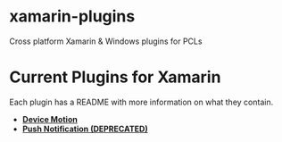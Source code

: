 xamarin-plugins
===============

Cross platform Xamarin & Windows plugins for PCLs

# Current Plugins for Xamarin

Each plugin has a README with more information on what they contain.
* **[Device Motion](https://github.com/rdelrosario/xamarin-plugins/tree/master/DeviceMotion)**
* **[Push Notification (DEPRECATED)](https://github.com/rdelrosario/xamarin-plugins/tree/master/PushNotification)** 
